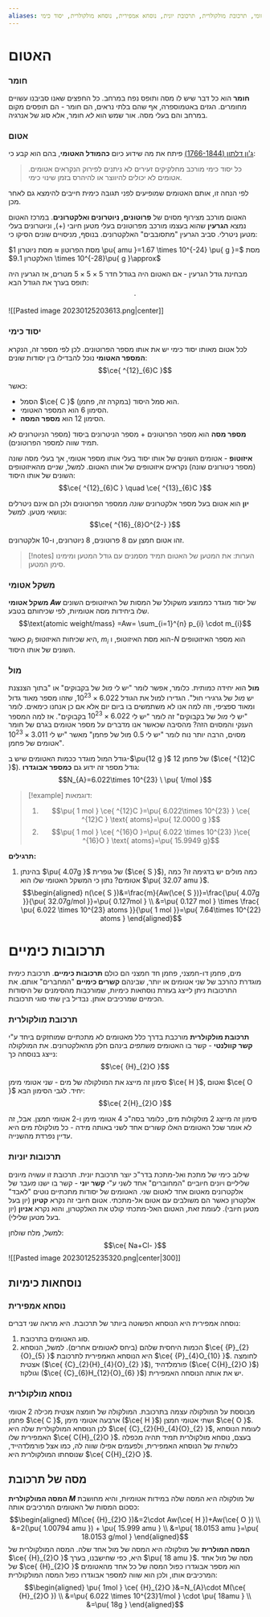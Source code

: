 ```yaml
---
aliases: אטום, מולקולה, מול, איזוטופ, משקל אטומי, תרכובת מולקולרית, תרכובת יונית, נוסחא אמפירית, נוסחא מולקולרית, יסוד כימי
---
```

# האטום
### חומר
**חומר** הוא כל דבר שיש לו מסה ותופס נפח במרחב. כל החפצים שאנו סביבנו עשויים מחומרים. הגזים באטמוספרה, אף שהם בלתי נראים, הם חומר - הם תופסים מקום במרחב והם בעלי מסה. אור שמש הוא *לא* חומר, אלא סוג של אנרגיה.

### אטום
[ג'ון דלתון (1766-1844)](https://en.wikipedia.org/wiki/John_Dalton) פיתח את מה שידוע כיום **כהמודל האטומי**, בהם הוא קבע כי:
> כל יסוד כימי מורכב מחלקיקים זעירים לא ניתנים לפירוק הנקראים אטומים. אטומים לא יכולים להיווצר או להיהרס בזמן שינוי כימי.

לפי הנחה זו, אותם האטומים שמופיעים לפני תגובה כימית חייבים להימצא גם לאחר מכן.

האטום מורכב מצירוף מסוים של **פרוטונים, ניוטרונים ואלקטרונים**. במרכז האטום נמצא **הגרעין** שהוא בעצמו מורכב מפרוטונים בעלי מטען חיובי ($+$), וניוטרונים בעלי מטען ניטרלי. סביב הגרעין "מתסובבים" האלקטרונים. בנוסף, מניסויים שונים הסיקו כי:

מסת הפרוטון $\approx$ מסת ניוטרון $1 \pu{ amu }=1.67 \times 10^{-24} \pu{ g }=$
מסת האלקטרון $9.1 \times 10^{-28}\pu{  g }\approx$

מבחינת גודל הגרעין - אם האטום היה בגודל חדר $5\times5 \times5$ מטרים, אז הגרעין היה תופס בערך את הגודל הבא:
$$\cdot$$

![[Pasted image 20230125203613.png|center]]

### יסוד כימי
לכל אטום מאותו יסוד כימי יש את אותו מספר הפרוטונים. לכן לפי מספר זה, הנקרא **המספר האטומי** נוכל להבדילו בין יסודות שונים:
$$\ce{ ^{12}_{6}C }$$

כאשר:
- הסמל $\ce{ C }$ הוא סמל היסוד (במקרה זה, פחמן).
- הסימון $6$ הוא המספר האטומי.
- הסימון $12$ הוא **מספר המסה**.

**מספר מסה** הוא מספר הפרוטונים + מספר הניטרונים ביסוד (מספר הניוטרונים לא תמיד שווה למספר הפרוטונים).

**איזוטופ** - אטומים השונים של אותו יסוד בעלי אותו מספר אטומי, אך בעלי מסה שונה (מספר ניטורונים שונה) נקראים איזוטופים של אותו האטום. למשל, שניים מהאיזוטופים השונים של אותו היסוד:
$$\ce{ ^{12}_{6}C } \quad \ce{ ^{13}_{6}C }$$

**יון** הוא אטום בעל מספר אלקטרונים *שונה* ממספר הפרוטונים ולכן הם אינם ניטרלים ונושאי מטען. למשל:
$$\ce{ ^{16}_{8}O^{2-} }$$

זהו אטום חמצן עם $8$ פרוטונים, $8$ ניוטרונים, ו-$10$ אלקטרונים.
>[!notes] הערות:
>את המטען של האטום תמיד מסמנים עם גודל המטען ומימינו סימן המטען.

### משקל אטומי
**משקל אטומי $Aw$** של יסוד מוגדר כממוצע משקולל של המסות של האיזוטופים השונים שלו ביחידות מסה אטומיות, לפי שכיחותם בטבע.
$$\text{atomic weight/mass} =Aw= \sum_{i=1}^{n} p_{i} \cdot m_{i}$$

כאשר $p_{i}$ היא שכיחות האיזוטופ, $m_{i}$ הוא מסת האיזוטופ, ו-$N$ הוא מספר האיזוטופים השונים של אותו היסוד.

### מול
**מול** הוא יחידה כמותית. כלומר, אפשר לומר "יש לי *מול* של בקבוקים" או "בתוך הצנצנת יש *מול* של גרגירי חול". הגדירו למול את הגודל $6.022\times 10^{23}$, שזהו מספר מאוד גדול ומאוד ספציפי, וזה למה אנו לא משתמשים בו ביום יום אלא אם כן אנחנו כימאים. לומר "יש לי *מול* של בקבוקים" זה לומר "יש לי $6.022\times 10^{23}$ בקבוקים".
אז למה המספר הענקי והמסוים הזה? מהסיבה שכאשר אנו מדברים על מספר אטומים בגרם של חומר מסוים, הרבה יותר נוח לומר "יש לי 0.5 מול של פחמן" מאשר "יש לי $3.011\times 10^{23}$ אטומים של פחמן".

גודל המול מוגדר ככמות האטומים שיש ב-$\pu{12 g }$ של פחמן $12$ ($\ce{ ^{12}C }$). גודל מספר זה ידוע גם **כמספר אבוגדרו**:
$$N_{A}=6.022\times 10^{23} \ \pu{ 1/mol }$$
>[!example] דוגמאות:
>1. $$\pu{ 1 mol } \ce{ ^{12}C }=\pu{ 6.022\times 10^{23} } \ce{ ^{12}C } \text{ atoms}=\pu{ 12.0000 g }$$
>2. $$\pu{ 1 mol } \ce{ ^{16}O }=\pu{ 6.022 \times 10^{23} }\ce{ ^{16}O  } \text{ atoms}=\pu{ 15.9949  g}$$

**תרגילים:**
1. בהינתן $\pu{ 4.07g }$ של גופרית ($\ce{ S }$), כמה מולים יש בדגימה זו? כמה אטומים? נתון כי המשקל האטומי שלו הוא $\pu{ 32.07 amu }$.
	$$\begin{aligned}
n(\ce{ S })&=\frac{m}{Aw(\ce{ S })}=\frac{\pu{ 4.07g }}{\pu{ 32.07g/mol }}=\pu{ 0.127mol } \\
&=\pu{ 0.127 mol } \times \frac{ \pu{ 6.022 \times 10^{23} atoms }}{\pu{ 1 mol }}=\pu{ 7.64\times 10^{22} atoms }
\end{aligned}$$

# תרכובות כימיים
מים, פחמן דו-חמצני, פחמן חד חמצני הם כולם **תרכובות כימיים**. תרכובת כימית מוגדרת כהרכב של שני אטומים או יותר, שבינהם **קשרים כימיים** "המחברים" אותם. את התרכובות ניתן לייצג בעזרת נוסחאות כימיות, שמורכבות מהסימנים של היסודות הכימיים שמרכיבים אותן. נבדיל בין שתי סוגי תרכובות.
### תרכובת מולקולרית
**תרכובת מולקולרית** מורכבת בדרך כלל מאטומים לא מתכתיים שמוחזקים ביחד ע"י **קשר קוולנטי** - קשר בו האטומים *משתפים* בינהם חלק מהאלקטרונים. את המולקולה נייצג בנוסחה כך:
$$\ce{ {H}_{2}O }$$

סימון זה מייצג את המולקולה של מים - שני אטומי מימן $\ce{ H }$, ואטום $\ce{ O }$ יחיד.
לגבי הסימון הבא:
$$\ce{ 2{H}_{2}O }$$

סימון זה מייצג $2$ מולקולות מים, כלומר בסה"כ $4$ אטומי מימן ו-$2$ אטומי חמצן. אבל, זה לא אומר שכל האטומים האלו קשורים אחד לשני באותה מידה - כל מולקולת מים היא עדיין נפרדת מהשנייה.
### תרכובות יוניות
שילוב כימי של מתכת ואל-מתכת בדר"כ יוצר תרכובת יונית. תרכובת זו עשויה מיונים שליליים ויונים חיוביים "המחוברים" אחד לשני ע"י **קשר יוני** - קשר בו ישנו *מעבר* של אלקטרונים מאטום אחד לאטום שני.
האטומים של יסודות מתכתיים נוטים "לאבד" אלקטרון כאשר הם משולבים עם אטום אל-מתכתי. אטום חיובי זה נקרא **קטיון** (יון בעל מטען חיובי). לעומת זאת, האטום האל-מתכתי קולט את האלקטרון, והוא נקרא **אניון** (יון בעל מטען שלילי).

למשל, מלח שולחן:
$$\ce{ Na+Cl- }$$
![[Pasted image 20230125235320.png|center|300]]
## נוסחאות כימיות
### נוסחא אמפירית
נוסחה אמפירית היא הנוסחא הפשוטה ביותר של תרכובת. היא מראה שני דברים:
1. סוג האטומים בתרכובת.
2. הכמות היחסית שלהם (ביחס לאטומים אחרים).
למשל, הנוסחא $\ce{ {P}_{2}{O}_{5} }$ היא הנוסחא האמפירית לתרכובת $\ce{ {P}_{4}O_{10} }$.
לחומצה אצטית ($\ce{ {C}_{2}{H}_{4}{O}_{2} }$), פורמלדהיד ($\ce{ C{H}_{2}O }$) וגולקוז ($\ce{ {C}_{6}H_{12}{O}_{6} }$) יש את אותה הנוסחה האמפירית.

### נוסחא מולקולרית
מבוססת על המולקולה עצמה בתרכובת. המולקולה של חומצה אצטית מכילה $2$ אטומי פחמן $\ce{ C }$, ארבעה אטומי מימן ($\ce{ H }$) ושתי אטומי חמצן $\ce{ O }$. לכן הנוסחא המולקולרית שלה היא $\ce{ {C}_{2}{H}_{4}{O}_{2} }$, לעומת הנוסחא האמפירית שלו $\ce{ C{H}_{2}O }$. בעצם, נוסחא מולקולרית תמיד תהיה מכפלה כלשהית של הנוסחא האמפירית, ולפעמים אפילו שווה לה, כמו אצל פורמלדהייד, שנוסחתו המולקולרית היא $\ce{ C{H}_{2}O }$.

## מסה של תרכובת
**המסה המולקולרית $M$** של מולקולה היא המסה שלה במידות אטומיות, והיא מחושבת כסכום המסות של האטומים המרכיבים אותה:
$$\begin{aligned}
M(\ce{ {H}_{2}O })&=2\cdot Aw(\ce{ H })+Aw(\ce{ O }) \\
&=2(\pu{ 1.00794 amu }) + \pu{ 15.999 amu } \\
&=\pu{ 18.0153 amu }=\pu{ 18.0153 g/mol }
\end{aligned}$$
**המסה המולרית** של מולקולה היא המסה של מול אחד שלה. המסה המולקולרית של $\ce{ {H}_{2}O }$ היא, כפי שחישבנו, בערך $\pu{ 18 amu }$. מסה של מול אחד של $\ce{ {H}_{2}O }$ הוא מספר אבוגדרו כפול המסה של כל אחד מהאטומים המרכיבים אותו, ולכן הוא שווה למספר אבוגדרו כפול המסה המולקולרית:
$$\begin{aligned}
\pu{ 1mol } \ce{ {H}_{2}O }&=N_{A}\cdot M(\ce{ {H}_{2}O }) \\
&=\pu{ 6.022 \times 10^{23}1/mol } \cdot \pu{ 18amu } \\
&=\pu{ 18g }
\end{aligned}$$

